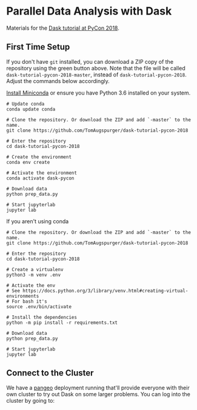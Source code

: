 # Parallel Data Analysis with Dask

Materials for the [Dask tutorial at PyCon 2018](https://us.pycon.org/2018/schedule/presentation/47/).

## First Time Setup

If you don't have `git` installed, you can download a ZIP copy of the repository using the green button above.
Note that the file will be called `dask-tutorial-pycon-2018-master`, instead of `dask-tutorial-pycon-2018`.
Adjust the commands below accordingly.


[Install Miniconda](https://conda.io/miniconda.html) or ensure you have Python 3.6 installed on your system.

```
# Update conda
conda update conda

# Clone the repository. Or download the ZIP and add `-master` to the name.
git clone https://github.com/TomAugspurger/dask-tutorial-pycon-2018

# Enter the repository
cd dask-tutorial-pycon-2018

# Create the environment
conda env create

# Activate the environment
conda activate dask-pycon

# Download data
python prep_data.py

# Start jupyterlab
jupyter lab
```

If you aren't using conda

```
# Clone the repository. Or download the ZIP and add `-master` to the name.
git clone https://github.com/TomAugspurger/dask-tutorial-pycon-2018

# Enter the repository
cd dask-tutorial-pycon-2018

# Create a virtualenv
python3 -m venv .env

# Activate the env
# See https://docs.python.org/3/library/venv.html#creating-virtual-environments
# For bash it's
source .env/bin/activate

# Install the dependencies
python -m pip install -r requirements.txt

# Download data
python prep_data.py

# Start jupyterlab
jupyter lab
```

## Connect to the Cluster

We have a [pangeo](https://github.com/pangeo-data/pangeo) deployment running that'll provide everyone with their own cluster to try out Dask on some larger problems.
You can log into the cluster by going to:
